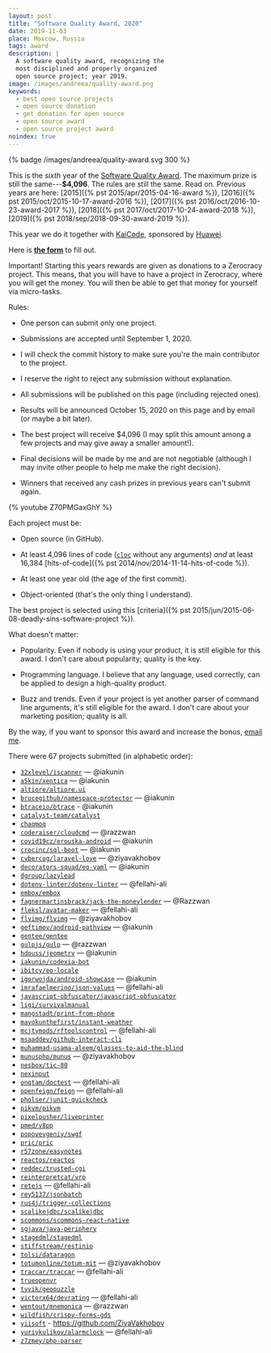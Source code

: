 ```yaml
---
layout: post
title: "Software Quality Award, 2020"
date: 2019-11-03
place: Moscow, Russia
tags: award
description: |
  A software quality award, recognizing the
  most disciplined and properly organized
  open source project; year 2019.
image: /images/andreea/quality-award.png
keywords:
  - best open source projects
  - open source donation
  - get donation for open source
  - open source award
  - open source project award
noindex: true
---
```


{% badge /images/andreea/quality-award.svg 300 %}

This is the _sixth_ year of the
[Software Quality Award](/award.html). The maximum prize
is still the same---**$4,096**.
The rules are still the same. Read on.
Previous years are here:
[2015]({% pst 2015/apr/2015-04-16-award %}),
[2016]({% pst 2015/oct/2015-10-17-award-2016 %}),
[2017]({% pst 2016/oct/2016-10-23-award-2017 %}),
[2018]({% pst 2017/oct/2017-10-24-award-2018 %}),
[2019]({% pst 2018/sep/2018-09-30-award-2019 %}).

This year we do it together with
[KaiCode](https://www.kaicode.org),
sponsored by [Huawei](https://www.huawei.com).

<!--more-->

Here is [**the form**](https://docs.google.com/forms/d/1d7-zopzlhDFkVEhxOOYFePCmRbycLGM9O9NFWVDhMaU)
to fill out.

Important! Starting this years rewards are given as donations
to a Zerocracy project. This means, that you will have to have
a project in Zerocracy, where you will get the money. You will then
be able to get that money for yourself via micro-tasks.

Rules:

  * One person can submit only one project.

  * Submissions are accepted until September 1, 2020.

  * I will check the commit history to make sure you're the main contributor to the project.

  * I reserve the right to reject any submission without explanation.

  * All submissions will be published on this page (including rejected ones).

  * Results will be announced October 15, 2020 on this page and by email (or maybe a bit later).

  * The best project will receive $4,096
    (I may split this amount among a few projects and may give away a smaller amount!).

  * Final decisions will be made by me and are not negotiable
    (although I may invite other people to help me make the right decision).

  * Winners that received any cash prizes in previous years can't submit again.

{% youtube Z70PMGaxGhY %}

Each project must be:

  * Open source (in GitHub).

  * At least 4,096 lines of code ([`cloc`](https://www.npmjs.com/package/cloc) without any arguments)
    _and_ at least 16,384 [hits-of-code]({% pst 2014/nov/2014-11-14-hits-of-code %}).

  * At least one year old (the age of the first commit).

  * Object-oriented (that's the only thing I understand).

The best project is selected using this [criteria]({% pst 2015/jun/2015-06-08-deadly-sins-software-project %}).

What doesn't matter:

  * Popularity. Even if nobody is using your
    product, it is still eligible for this award. I don't care about
    popularity; quality is the key.

  * Programming language. I believe that any language, used correctly,
    can be applied to design a high-quality product.

  * Buzz and trends. Even if your project is yet another parser of command
    line arguments, it's still eligible for the award. I don't care about
    your marketing position; quality is all.

By the way, if you want to sponsor this award and increase the bonus,
[email me](mailto:me@yegor256.com).

There were 67 projects submitted (in alphabetic order):

  * [`32xlevel/iscanner`](https://github.com/32xlevel/iscanner) — @iakunin
  * [`a5kin/xentica`](https://github.com/a5kin/xentica/) — @iakunin
  * [`altiore/altiore.ui`](https://github.com/altiore/altiore.ui)
  * [`brucegithub/namespace-protector`](https://github.com/brucegithub/namespace-protector) — @iakunin
  * [`btraceio/btrace`](https://github.com/btraceio/btrace) - @iakunin
  * [`catalyst-team/catalyst`](https://github.com/catalyst-team/catalyst)
  * [`chaqmoq`](https://github.com/chaqmoq)
  * [`coderaiser/cloudcmd`](https://github.com/coderaiser/cloudcmd) — @razzwan
  * [`covid19cz/erouska-android`](https://github.com/covid19cz/erouska-android) — @iakunin
  * [`crocinc/sql-boot`](https://github.com/crocinc/sql-boot) — @iakunin
  * [`cybercog/laravel-love`](https://github.com/cybercog/laravel-love) — @ziyavakhobov
  * [`decorators-squad/eo-yaml`](https://github.com/decorators-squad/eo-yaml) — @iakunin
  * [`dgroup/lazylead`](https://github.com/dgroup/lazylead)
  * [`dotenv-linter/dotenv-linter`](https://github.com/dotenv-linter/dotenv-linter) — @fellahi-ali
  * [`embox/embox`](https://github.com/embox/embox)
  * [`fagnermartinsbrack/jack-the-moneylender`](https://github.com/fagnermartinsbrack/jack-the-moneylender) — @Razzwan
  * [`fleksl/avatar-maker`](https://github.com/fleksl/avatar-maker) — @fellahi-ali
  * [`flyimg/flyimg`](https://github.com/flyimg/flyimg) — @ziyavakhobov
  * [`geftimov/android-pathview`](https://github.com/geftimov/android-pathview) — @iakunin
  * [`gentee/gentee`](https://github.com/gentee/gentee)
  * [`gulpjs/gulp`](https://github.com/gulpjs/gulp) — @razzwan
  * [`hdouss/jeometry`](https://github.com/hdouss/jeometry) — @iakunin
  * [`iakunin/codexia-bot`](https://github.com/iakunin/codexia-bot)
  * [`ibitcy/eo-locale`](https://github.com/ibitcy/eo-locale)
  * [`igorwojda/android-showcase`](https://github.com/igorwojda/android-showcase) — @iakunin
  * [`imrafaelmerino/json-values`](https://github.com/imrafaelmerino/json-values) — @fellahi-ali
  * [`javascript-obfuscator/javascript-obfuscator`](https://github.com/javascript-obfuscator/javascript-obfuscator)
  * [`ligi/survivalmanual`](https://github.com/ligi/survivalmanual)
  * [`mangstadt/print-from-phone`](https://github.com/mangstadt/print-from-phone)
  * [`mayokunthefirst/instant-weather`](https://github.com/mayokunthefirst/instant-weather)
  * [`mcjtymods/rftoolscontrol`](https://github.com/mcjtymods/rftoolscontrol/tree/1.15) — @fellahi-ali
  * [`msaaddev/github-interact-cli`](https://github.com/msaaddev/github-interact-cli)
  * [`muhammad-usama-aleem/glasses-to-aid-the-blind`](https://github.com/muhammad-usama-aleem/glasses-to-aid-the-blind)
  * [`munusphp/munus`](https://github.com/munusphp/munus) — @ziyavakhobov
  * [`nesbox/tic-80`](https://github.com/nesbox/tic-80)
  * [`nexinput`](https://github.com/nexinput)
  * [`onqtam/doctest`](https://github.com/onqtam/doctest) — @fellahi-ali
  * [`openfeign/feign`](https://github.com/openfeign/feign) — @fellahi-ali
  * [`pholser/junit-quickcheck`](https://github.com/pholser/junit-quickcheck)
  * [`pikvm/pikvm`](https://github.com/pikvm/pikvm)
  * [`pixelpusher/liveprinter`](https://github.com/pixelpusher/liveprinter)
  * [`pmed/v8pp`](https://github.com/pmed/v8pp)
  * [`popovevgeniy/swgf`](https://github.com/popovevgeniy/swgf)
  * [`pric/pric`](https://github.com/pric/pric)
  * [`r57zone/easynotes`](https://github.com/r57zone/easynotes)
  * [`reactos/reactos`](https://github.com/reactos/reactos)
  * [`reddec/trusted-cgi`](https://github.com/reddec/trusted-cgi)
  * [`reinterpretcat/vrp`](https://github.com/reinterpretcat/vrp)
  * [`retejs`](https://github.com/retejs) — @fellahi-ali
  * [`rey5137/jsonbatch`](https://github.com/rey5137/jsonbatch)
  * [`rus4j/trigger-collections`](https://github.com/rus4j/trigger-collections)
  * [`scalikejdbc/scalikejdbc`](https://github.com/scalikejdbc/scalikejdbc)
  * [`scommons/scommons-react-native`](https://github.com/scommons/scommons-react-native)
  * [`sgjava/java-periphery`](https://github.com/sgjava/java-periphery)
  * [`stagedml/stagedml`](https://github.com/stagedml/stagedml)
  * [`stiffstream/restinio`](https://github.com/stiffstream/restinio)
  * [`tolsi/dataragon`](https://github.com/tolsi/dataragon)
  * [`totumonline/totum-mit`](https://github.com/totumonline/totum-mit) — @ziyavakhobov
  * [`traccar/traccar`](https://github.com/traccar/traccar) — @fellahi-ali
  * [`trueopenvr`](https://github.com/trueopenvr)
  * [`tyvik/geopuzzle`](https://github.com/tyvik/geopuzzle)
  * [`victorx64/devrating`](https://github.com/victorx64/devrating) — @fellahi-ali
  * [`wentout/mnemonica`](https://github.com/wentout/mnemonica) — @razzwan
  * [`wildfish/crispy-forms-gds`](https://github.com/wildfish/crispy-forms-gds)
  * [`yiisoft`](https://github.com/yiisoft) - https://github.com/ZiyaVakhobov
  * [`yuriykulikov/alarmclock`](https://github.com/yuriykulikov/alarmclock) — @fellahi-ali
  * [`z7zmey/php-parser`](https://github.com/z7zmey/php-parser)


